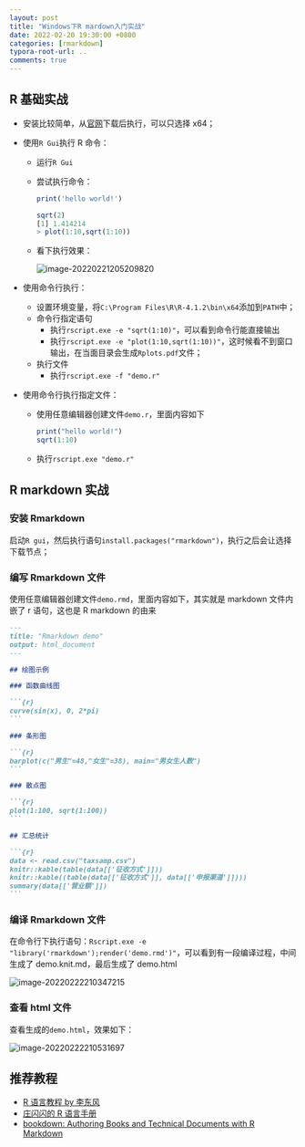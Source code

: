 ```yaml
---
layout: post
title: "Windows下R mardown入门实战"
date: 2022-02-20 19:30:00 +0800
categories: [rmarkdown]
typora-root-url: ..
comments: true
---
```


## R 基础实战

- 安装比较简单，从[官网](https://cran.r-project.org/)下载后执行，可以只选择 x64；

- 使用`R Gui`执行 R 命令：

  - 运行`R Gui`

  - 尝试执行命令：

    ```R
    print('hello world!')

    sqrt(2)
    [1] 1.414214
    > plot(1:10,sqrt(1:10))
    ```

  - 看下执行效果：

    ![image-20220221205209820](https://pic-1251468582.picsh.myqcloud.com/pic/2022/02/22/5233f3.png)

- 使用命令行执行：

  - 设置环境变量，将`C:\Program Files\R\R-4.1.2\bin\x64`添加到`PATH`中；
  - 命令行指定语句
    - 执行`rscript.exe -e "sqrt(1:10)"`，可以看到命令行能直接输出
    - 执行`rscript.exe -e "plot(1:10,sqrt(1:10))"`，这时候看不到窗口输出，在当面目录会生成`Rplots.pdf`文件；
  - 执行文件
    - 执行`rscript.exe -f "demo.r"`

- 使用命令行执行指定文件：

  - 使用任意编辑器创建文件`demo.r`，里面内容如下

    ```R
    print("hello world!")
    sqrt(1:10)
    ```

  - 执行`rscript.exe "demo.r"`

## R markdown 实战

### 安装 Rmarkdown

启动`R gui`，然后执行语句`install.packages("rmarkdown")`，执行之后会让选择下载节点；

### 编写 Rmarkdown 文件

使用任意编辑器创建文件`demo.rmd`，里面内容如下，其实就是 markdown 文件内嵌了 r 语句，这也是 R markdown 的由来

````markdown
---
title: "Rmarkdown demo"
output: html_document
---

## 绘图示例

### 函数曲线图

```{r}
curve(sin(x), 0, 2*pi)
```

### 条形图

```{r}
barplot(c("男生"=48,"女生"=38), main="男女生人数")
```

### 散点图

```{r}
plot(1:100, sqrt(1:100))
```

## 汇总统计

```{r}
data <- read.csv("taxsamp.csv")
knitr::kable(table(data[['征收方式']]))
knitr::kable((table(data[['征收方式']], data[['申报渠道']])))
summary(data[['营业额']])
```
````

### 编译 Rmarkdown 文件

在命令行下执行语句：`Rscript.exe -e "library('rmarkdown');render('demo.rmd')"`，可以看到有一段编译过程，中间生成了 demo.knit.md，最后生成了 demo.html

![image-20220222210347215](https://pic-1251468582.picsh.myqcloud.com/pic/2022/02/22/7d0352.png)

### 查看 html 文件

查看生成的`demo.html`，效果如下：

![image-20220222210531697](https://pic-1251468582.picsh.myqcloud.com/pic/2022/02/22/503338.png)

## 推荐教程

- [R 语言教程 by 李东风](https://www.math.pku.edu.cn/teachers/lidf/docs/Rbook/html/_Rbook/index.html)
- [庄闪闪的 R 语言手册](https://mp.weixin.qq.com/mp/appmsgalbum?__biz=MzI1NjUwMjQxMQ==&action=getalbum&album_id=1684900703049138178&scene=173&from_msgid=2247491318&from_itemidx=1&count=3&nolastread=1#wechat_redirect)
- [bookdown: Authoring Books and Technical Documents with R Markdown](https://bookdown.org/yihui/bookdown/about-the-author.html)
